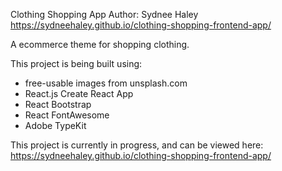 Clothing Shopping App
Author: Sydnee Haley
https://sydneehaley.github.io/clothing-shopping-frontend-app/

A ecommerce theme for shopping clothing.

This project is being built using:

- free-usable images from unsplash.com
- React.js Create React App
- React Bootstrap
- React FontAwesome
- Adobe TypeKit

This project is currently in progress, and can be viewed here: https://sydneehaley.github.io/clothing-shopping-frontend-app/
